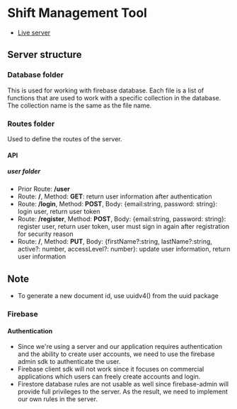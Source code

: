# Shift Management Tool

- [Live server](https://calm-pear-crab-fez.cyclic.app/)

## Server structure

### Database folder

This is used for working with firebase database. Each file is a list of functions that are used to work with a specific collection in the database. The collection name is the same as the file name.

### Routes folder

Used to define the routes of the server.

#### API

##### user folder

- Prior Route: **/user**
- Route: **/**, Method: **GET**: return user information after authentication
- Route: **/login**, Method: **POST**, Body: {email:string, password: string}: login user, return user token
- Route: **/register**, Method: **POST**, Body: {email:string, password: string}: register user, return user token, user must sign in again after registration for security reason
- Route: **/**, Method: **PUT**, Body: {firstName?:string, lastName?:string, active?: number, accessLevel?: number}: update user information, return user information

## Note

- To generate a new document id, use uuidv4() from the uuid package

### Firebase

#### Authentication

- Since we're using a server and our application requires authentication and the ability to create user accounts, we need to use the firebase admin sdk to authenticate the user.
- Firebase client sdk will not work since it focuses on commercial applications which users can freely create accounts and login.
- Firestore database rules are not usable as well since firebase-admin will provide full privileges to the server. As the result, we need to implement our own rules in the server.
